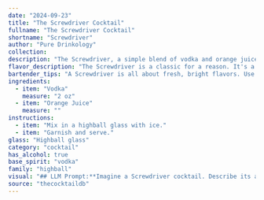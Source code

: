 ```yaml
---
date: "2024-09-23"
title: "The Screwdriver Cocktail"
fullname: "The Screwdriver Cocktail"
shortname: "Screwdriver"
author: "Pure Drinkology"
collection:
description: "The Screwdriver, a simple blend of vodka and orange juice, belongs to the Highball family, characterized by their tall, mixed-drink format.  Its origin is debated, but most agree it emerged in the mid-20th century, possibly among American oil workers in the Middle East. "
flavor_description: "The Screwdriver is a classic for a reason. It's a refreshing blend of crisp, clean vodka and bright, citrusy orange juice. The result is a smooth, easy-drinking cocktail with a light sweetness and a subtle tang. The vodka's neutrality allows the orange juice to shine, creating a vibrant and invigorating flavor profile that's perfect for any occasion. "
bartender_tips: "A Screwdriver is all about fresh, bright flavors. Use high-quality vodka and freshly squeezed orange juice. Chill both ingredients beforehand for a crisp, refreshing drink.  Don't over-shake, as this will dilute the flavors. Garnish with an orange slice or a twist. Remember, less is more! "
ingredients:
  - item: "Vodka"
    measure: "2 oz"
  - item: "Orange Juice"
    measure: ""
instructions:
  - item: "Mix in a highball glass with ice."
  - item: "Garnish and serve."
glass: "Highball glass"
category: "cocktail"
has_alcohol: true
base_spirit: "vodka"
family: "highball"
visual: "## LLM Prompt:**Imagine a Screwdriver cocktail. Describe its appearance in detail. Consider:*** **Color:** Is it a bright orange, a more muted shade, or perhaps slightly cloudy? * **Clarity:** Is it crystal clear, slightly hazy, or does it have any visible particles?* **Texture:** Is it smooth and silky, or does it have a noticeable pulp from the orange juice?* **Garnish:** Is there a simple orange slice, a wedge, or perhaps a more elaborate twist?* **Glass:** Is it served in a tall glass, a rocks glass, or something else entirely?* **Overall Impression:** Does it look refreshing and light, or perhaps more substantial?**Bonus:** Can you provide any additional details that would help a person visualize the drink? For example, how does the light play on the surface? Are there any bubbles or ice visible? "
source: "thecocktaildb"
---
```


